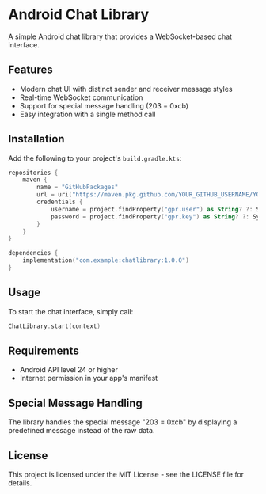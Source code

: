 # Android Chat Library

A simple Android chat library that provides a WebSocket-based chat interface.

## Features

- Modern chat UI with distinct sender and receiver message styles
- Real-time WebSocket communication
- Support for special message handling (203 = 0xcb)
- Easy integration with a single method call

## Installation

Add the following to your project's `build.gradle.kts`:

```kotlin
repositories {
    maven {
        name = "GitHubPackages"
        url = uri("https://maven.pkg.github.com/YOUR_GITHUB_USERNAME/YOUR_REPO_NAME")
        credentials {
            username = project.findProperty("gpr.user") as String? ?: System.getenv("GITHUB_USERNAME")
            password = project.findProperty("gpr.key") as String? ?: System.getenv("GITHUB_TOKEN")
        }
    }
}

dependencies {
    implementation("com.example:chatlibrary:1.0.0")
}
```

## Usage

To start the chat interface, simply call:

```kotlin
ChatLibrary.start(context)
```

## Requirements

- Android API level 24 or higher
- Internet permission in your app's manifest

## Special Message Handling

The library handles the special message "203 = 0xcb" by displaying a predefined message instead of the raw data.

## License

This project is licensed under the MIT License - see the LICENSE file for details. 